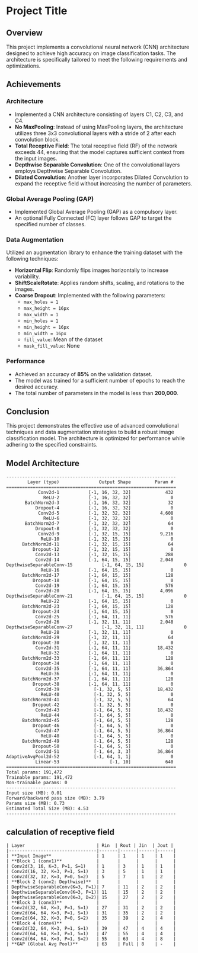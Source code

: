 # Project Title

## Overview
This project implements a convolutional neural network (CNN) architecture designed to achieve high accuracy on image classification tasks. The architecture is specifically tailored to meet the following requirements and optimizations.

## Achievements

### Architecture
- Implemented a CNN architecture consisting of layers C1, C2, C3, and C4.
- **No MaxPooling**: Instead of using MaxPooling layers, the architecture utilizes three 3x3 convolutional layers with a stride of 2 after each convolution block.
- **Total Receptive Field**: The total receptive field (RF) of the network exceeds 44, ensuring that the model captures sufficient context from the input images.
- **Depthwise Separable Convolution**: One of the convolutional layers employs Depthwise Separable Convolution.
- **Dilated Convolution**: Another layer incorporates Dilated Convolution to expand the receptive field without increasing the number of parameters.

### Global Average Pooling (GAP)
- Implemented Global Average Pooling (GAP) as a compulsory layer.
- An optional Fully Connected (FC) layer follows GAP to target the specified number of classes.

### Data Augmentation
Utilized an augmentation library to enhance the training dataset with the following techniques:
- **Horizontal Flip**: Randomly flips images horizontally to increase variability.
- **ShiftScaleRotate**: Applies random shifts, scaling, and rotations to the images.
- **Coarse Dropout**: Implemented with the following parameters:
  - `max_holes = 1`
  - `max_height = 16px`
  - `max_width = 1`
  - `min_holes = 1`
  - `min_height = 16px`
  - `min_width = 16px`
  - `fill_value`: Mean of the dataset
  - `mask_fill_value`: None

### Performance
- Achieved an accuracy of **85%** on the validation dataset.
- The model was trained for a sufficient number of epochs to reach the desired accuracy.
- The total number of parameters in the model is less than **200,000**.

## Conclusion
This project demonstrates the effective use of advanced convolutional techniques and data augmentation strategies to build a robust image classification model. The architecture is optimized for performance while adhering to the specified constraints.

## Model Architecture
````
----------------------------------------------------------------
        Layer (type)               Output Shape         Param #
================================================================
            Conv2d-1           [-1, 16, 32, 32]             432
              ReLU-2           [-1, 16, 32, 32]               0
       BatchNorm2d-3           [-1, 16, 32, 32]              32
           Dropout-4           [-1, 16, 32, 32]               0
            Conv2d-5           [-1, 32, 32, 32]           4,608
              ReLU-6           [-1, 32, 32, 32]               0
       BatchNorm2d-7           [-1, 32, 32, 32]              64
           Dropout-8           [-1, 32, 32, 32]               0
            Conv2d-9           [-1, 32, 15, 15]           9,216
             ReLU-10           [-1, 32, 15, 15]               0
      BatchNorm2d-11           [-1, 32, 15, 15]              64
          Dropout-12           [-1, 32, 15, 15]               0
           Conv2d-13           [-1, 32, 15, 15]             288
           Conv2d-14           [-1, 64, 15, 15]           2,048
DepthwiseSeparableConv-15           [-1, 64, 15, 15]               0
             ReLU-16           [-1, 64, 15, 15]               0
      BatchNorm2d-17           [-1, 64, 15, 15]             128
          Dropout-18           [-1, 64, 15, 15]               0
           Conv2d-19           [-1, 64, 15, 15]             576
           Conv2d-20           [-1, 64, 15, 15]           4,096
DepthwiseSeparableConv-21           [-1, 64, 15, 15]               0
             ReLU-22           [-1, 64, 15, 15]               0
      BatchNorm2d-23           [-1, 64, 15, 15]             128
          Dropout-24           [-1, 64, 15, 15]               0
           Conv2d-25           [-1, 64, 11, 11]             576
           Conv2d-26           [-1, 32, 11, 11]           2,048
DepthwiseSeparableConv-27           [-1, 32, 11, 11]               0
             ReLU-28           [-1, 32, 11, 11]               0
      BatchNorm2d-29           [-1, 32, 11, 11]              64
          Dropout-30           [-1, 32, 11, 11]               0
           Conv2d-31           [-1, 64, 11, 11]          18,432
             ReLU-32           [-1, 64, 11, 11]               0
      BatchNorm2d-33           [-1, 64, 11, 11]             128
          Dropout-34           [-1, 64, 11, 11]               0
           Conv2d-35           [-1, 64, 11, 11]          36,864
             ReLU-36           [-1, 64, 11, 11]               0
      BatchNorm2d-37           [-1, 64, 11, 11]             128
          Dropout-38           [-1, 64, 11, 11]               0
           Conv2d-39             [-1, 32, 5, 5]          18,432
             ReLU-40             [-1, 32, 5, 5]               0
      BatchNorm2d-41             [-1, 32, 5, 5]              64
          Dropout-42             [-1, 32, 5, 5]               0
           Conv2d-43             [-1, 64, 5, 5]          18,432
             ReLU-44             [-1, 64, 5, 5]               0
      BatchNorm2d-45             [-1, 64, 5, 5]             128
          Dropout-46             [-1, 64, 5, 5]               0
           Conv2d-47             [-1, 64, 5, 5]          36,864
             ReLU-48             [-1, 64, 5, 5]               0
      BatchNorm2d-49             [-1, 64, 5, 5]             128
          Dropout-50             [-1, 64, 5, 5]               0
           Conv2d-51             [-1, 64, 3, 3]          36,864
AdaptiveAvgPool2d-52             [-1, 64, 1, 1]               0
           Linear-53                   [-1, 10]             640
================================================================
Total params: 191,472
Trainable params: 191,472
Non-trainable params: 0
----------------------------------------------------------------
Input size (MB): 0.01
Forward/backward pass size (MB): 3.79
Params size (MB): 0.73
Estimated Total Size (MB): 4.53
----------------------------------------------------------------
````


## calculation of receptive field
````
| Layer                           | Rin  | Rout | Jin  | Jout |
|---------------------------------|-------|------|------|------|
| **Input Image**                 | 1     | 1    | 1    | 1    |
| **Block 1 (conv1)**             |       |      |      |      |
| Conv2d(3, 16, K=3, P=1, S=1)    | 1     | 3    | 1    | 1    |
| Conv2d(16, 32, K=3, P=1, S=1)   | 3     | 5    | 1    | 1    |
| Conv2d(32, 32, K=3, P=0, S=2)   | 5     | 7    | 1    | 2    |
| **Block 2 (conv2: Depthwise)**  |       |      |      |      |
| DepthwiseSeparableConv(K=3, P=1)| 7     | 11   | 2    | 2    |
| DepthwiseSeparableConv(K=3, P=1)| 11    | 15   | 2    | 2    |
| DepthwiseSeparableConv(K=3, D=2)| 15    | 27   | 2    | 2    |
| **Block 3 (conv3)**             |       |      |      |      |
| Conv2d(32, 64, K=3, P=1, S=1)   | 27    | 31   | 2    | 2    |
| Conv2d(64, 64, K=3, P=1, S=1)   | 31    | 35   | 2    | 2    |
| Conv2d(64, 32, K=3, P=0, S=2)   | 35    | 39   | 2    | 4    |
| **Block 4 (conv4)**             |       |      |      |      |
| Conv2d(32, 64, K=3, P=1, S=1)   | 39    | 47   | 4    | 4    |
| Conv2d(64, 64, K=3, P=1, S=1)   | 47    | 55   | 4    | 4    |
| Conv2d(64, 64, K=3, P=1, S=2)   | 55    | 63   | 4    | 8    |
| **GAP (Global Avg Pool)**       | 63    | Full | 8    | -    |
````
